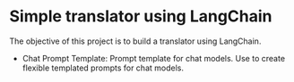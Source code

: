 # Simple translator using LangChain

The objective of this project is to build a translator using LangChain.

* Chat Prompt Template: Prompt template for chat models. Use to create flexible templated prompts for chat models.

